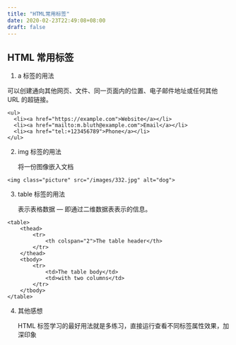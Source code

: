 ```yaml
---
title: "HTML常用标签"
date: 2020-02-23T22:49:08+08:00
draft: false
---
```


## HTML 常用标签

1. a 标签的用法

可以创建通向其他网页、文件、同一页面内的位置、电子邮件地址或任何其他 URL 的超链接。

```
<ul>
  <li><a href="https://example.com">Website</a></li>
  <li><a href="mailto:m.bluth@example.com">Email</a></li>
  <li><a href="tel:+123456789">Phone</a></li>
</ul>
```

2. img 标签的用法

   将一份图像嵌入文档

```
<img class="picture" src="/images/332.jpg" alt="dog">
```

3. table 标签的用法

   表示表格数据 — 即通过二维数据表表示的信息。

```
<table>
    <thead>
        <tr>
            <th colspan="2">The table header</th>
        </tr>
    </thead>
    <tbody>
        <tr>
            <td>The table body</td>
            <td>with two columns</td>
        </tr>
    </tbody>
</table>

```

4. 其他感想

   HTML 标签学习的最好用法就是多练习，直接运行查看不同标签属性效果，加深印象

